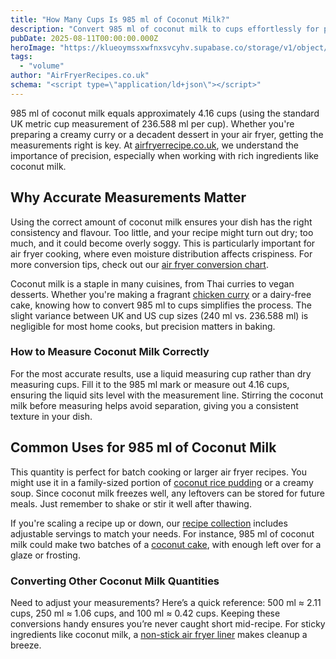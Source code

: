 ```yaml
---
title: "How Many Cups Is 985 ml of Coconut Milk?"
description: "Convert 985 ml of coconut milk to cups effortlessly for precise cooking and baking. Perfect for air fryer recipes!"
pubDate: 2025-08-11T00:00:00.000Z
heroImage: "https://klueoymssxwfnxsvcyhv.supabase.co/storage/v1/object/public/md/how-many-cups-is-985-ml-of-coconut-milk-770f3ba3.webp"
tags:
  - "volume"
author: "AirFryerRecipes.co.uk"
schema: "<script type=\"application/ld+json\"></script>"
---
```


<p>985 ml of coconut milk equals approximately 4.16 cups (using the standard UK metric cup measurement of 236.588 ml per cup). Whether you're preparing a creamy curry or a decadent dessert in your air fryer, getting the measurements right is key. At <a href=https://www.airfryerrecipe.co.uk>airfryerrecipe.co.uk</a>, we understand the importance of precision, especially when working with rich ingredients like coconut milk.</p>  

<h2>Why Accurate Measurements Matter</h2>  
<p>Using the correct amount of coconut milk ensures your dish has the right consistency and flavour. Too little, and your recipe might turn out dry; too much, and it could become overly soggy. This is particularly important for air fryer cooking, where even moisture distribution affects crispiness. For more conversion tips, check out our <a href=https://www.airfryerrecipe.co.uk/air-fryer-conversion-chart>air fryer conversion chart</a>.</p>  

<p>Coconut milk is a staple in many cuisines, from Thai curries to vegan desserts. Whether you're making a fragrant <a href=https://www.airfryerrecipe.co.uk/recipe-category/chicken>chicken curry</a> or a dairy-free cake, knowing how to convert 985 ml to cups simplifies the process. The slight variance between UK and US cup sizes (240 ml vs. 236.588 ml) is negligible for most home cooks, but precision matters in baking.</p>  

<h3>How to Measure Coconut Milk Correctly</h3>  
<p>For the most accurate results, use a liquid measuring cup rather than dry measuring cups. Fill it to the 985 ml mark or measure out 4.16 cups, ensuring the liquid sits level with the measurement line. Stirring the coconut milk before measuring helps avoid separation, giving you a consistent texture in your dish.</p>  

<h2>Common Uses for 985 ml of Coconut Milk</h2>  
<p>This quantity is perfect for batch cooking or larger air fryer recipes. You might use it in a family-sized portion of <a href=https://www.airfryerrecipe.co.uk/recipe-category/dessert>coconut rice pudding</a> or a creamy soup. Since coconut milk freezes well, any leftovers can be stored for future meals. Just remember to shake or stir it well after thawing.</p>  

<p>If you're scaling a recipe up or down, our <a href=https://www.airfryerrecipe.co.uk/recipes>recipe collection</a> includes adjustable servings to match your needs. For instance, 985 ml of coconut milk could make two batches of a <a href=https://www.airfryerrecipe.co.uk/recipe-category/cakes>coconut cake</a>, with enough left over for a glaze or frosting.</p>  

<h3>Converting Other Coconut Milk Quantities</h3>  
<p>Need to adjust your measurements? Here’s a quick reference: 500 ml ≈ 2.11 cups, 250 ml ≈ 1.06 cups, and 100 ml ≈ 0.42 cups. Keeping these conversions handy ensures you’re never caught short mid-recipe. For sticky ingredients like coconut milk, a <a href=https://www.airfryerrecipe.co.uk/air-fryer-cleaner>non-stick air fryer liner</a> makes cleanup a breeze.</p>